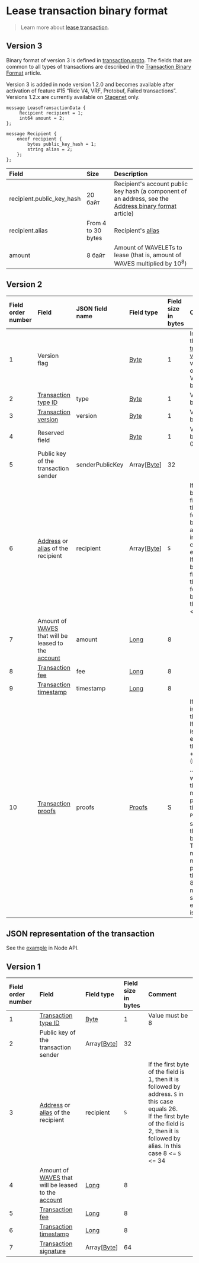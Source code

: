 # Lease transaction binary format

> Learn more about [lease transaction](/en/blockchain/transaction-type/lease-transaction).

## Version 3

Binary format of version 3 is defined in [transaction.proto](https://github.com/wavesplatform/protobuf-schemas/blob/master/proto/waves/transaction.proto). The fields that are common to all types of transactions are described in the [Transaction Binary Format](/en/blockchain/binary-format/transaction-binary-format) article.

Version 3 is added in node version 1.2.0 and becomes available after activation of feature #15 “Ride V4, VRF, Protobuf, Failed transactions”. Versions 1.2.x are currently available on [Stagenet](/en/blockchain/blockchain-network/stage-network) only.

```
message LeaseTransactionData {
     Recipient recipient = 1;
     int64 amount = 2;
};

message Recipient {
    oneof recipient {
        bytes public_key_hash = 1;
        string alias = 2;
    };
};
```

| Field | Size | Description |
| :--- | :--- | :--- |
| recipient.public_key_hash | 20 байт | Recipient's account public key hash (a component of an address, see the [Address binary format](/en/blockchain/binary-format/address-binary-format) article) |
| recipient.alias | From 4 to 30 bytes | Recipient's [alias](/en/blockchain/account/alias) |
| amount | 8 байт | Amount of WAVELETs to lease (that is, amount of WAVES multiplied by 10<sup>8</sup>) |

## Version 2

| Field order number | Field | JSON field name | Field type | Field size in bytes | Comment |
| :--- | :--- | :--- | :--- | :--- | :--- |
| 1 | Version flag |  | [Byte](/en/blockchain/blockchain/blockchain-data-types) | 1 | Indicates the [transaction version](/en/blockchain/transaction/transaction-version) is version 2 or higher.<br>Value must be 0 |
| 2 | [Transaction type ID](/en/blockchain/transaction-type) | type | [Byte](/en/blockchain/blockchain/blockchain-data-types) | 1 | Value must be 8 |
| 3 | [Transaction version](/en/blockchain/transaction/transaction-version) | version | [Byte](/en/blockchain/blockchain/blockchain-data-types) | 1 | Value must be 2 |
| 4 | Reserved field | | [Byte](/en/blockchain/blockchain/blockchain-data-types) | 1 | Value must be equal to 0 |
| 5 | Public key of the transaction sender  | senderPublicKey | Array[[Byte](/en/blockchain/blockchain/blockchain-data-types)] | 32 | |
| 6 | [Address](/en/blockchain/account/address) or [alias](/en/blockchain/account/alias) of the recipient |  recipient | Array[[Byte](/en/blockchain/blockchain/blockchain-data-types)] | `S` | If the first byte of the field is 1, then it is followed by address. `S` in this case equals 26<br>If the first byte of the field is 2, then it is followed by alias. In this case 8 <= `S` <= 34 |
| 7 | Amount of [WAVES](/en/blockchain/token/waves) that will be leased to the [account](/en/blockchain/account) | amount | [Long](/en/blockchain/blockchain/blockchain-data-types) | 8 | |
| 8 | [Transaction fee](/en/blockchain/transaction/transaction-fee) | fee | [Long](/en/blockchain/blockchain/blockchain-data-types) | 8 | |
| 9 | [Transaction timestamp](/en/blockchain/transaction/transaction-timestamp) | timestamp | [Long](/en/blockchain/blockchain/blockchain-data-types) | 8 | |
| 10 | [Transaction proofs](/en/blockchain/transaction/transaction-proof) | proofs | [Proofs](/en/blockchain/transaction/transaction-proof) | S | If the array is empty, then `S`= 3. <br>If the array is not empty, then `S` = 3 + 2 × `N` + (`P`<sub>1</sub> + `P`<sub>2</sub> + ... + `P`<sub>n</sub>), where `N` is the number of proofs in the array, `P`<sub>n</sub> is the size on `N`-th proof in bytes. <br>The maximum number of proofs in the array is 8. The maximum size of each proof is 64 bytes |

## JSON representation of the transaction

See the [example](https://nodes.wavesnodes.com/transactions/info/J6jZCzLpWJX8EDVhopKFx1mcbFizLGHVb44dvqPzH4QS) in Node API.

## Version 1

| Field order number | Field | Field type | Field size in bytes | Comment |
| :--- | :--- | :--- | :--- | :--- |
| 1 | [Transaction type ID](/en/blockchain/transaction-type) | [Byte](/en/blockchain/blockchain/blockchain-data-types) | 1 | Value must be 8 |
| 2 | Public key of the transaction sender  | Array[[Byte](/en/blockchain/blockchain/blockchain-data-types)] | 32 | |
| 3 | [Address](/en/blockchain/account/address) or [alias](/en/blockchain/account/alias) of the recipient |  recipient | `S` | If the first byte of the field is 1, then it is followed by address. `S` in this case equals 26.<br>If the first byte of the field is 2, then it is followed by alias. In this case 8 <= `S` <= 34 |
| 4 | Amount of [WAVES](/en/blockchain/token/waves) that will be leased to the [account](/en/blockchain/account) | [Long](/en/blockchain/blockchain/blockchain-data-types) | 8 | |
| 5 | [Transaction fee](/en/blockchain/transaction/transaction-fee) | [Long](/en/blockchain/blockchain/blockchain-data-types) | 8 | |
| 6 | [Transaction timestamp](/en/blockchain/transaction/transaction-timestamp) | [Long](/en/blockchain/blockchain/blockchain-data-types) | 8 | |
| 7 | [Transaction signature](/en/blockchain/transaction/transaction-signature) | Array[[Byte](/en/blockchain/blockchain/blockchain-data-types)] | 64 | | |
